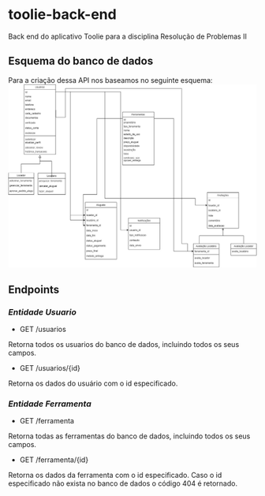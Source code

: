 # toolie-back-end

Back end do aplicativo Toolie para a disciplina Resolução de Problemas II

## Esquema do banco de dados

Para a criação dessa API nos baseamos no seguinte esquema:
![Esquema do banco de dados](esquema-bd.jpeg)

## Endpoints
 
### *Entidade Usuario*

- GET /usuarios

Retorna todos os usuarios do banco de dados, incluindo todos os seus campos.

- GET /usuarios/{id}

Retorna os dados do usuário com o id especificado.

### *Entidade Ferramenta*

- GET /ferramenta

Retorna todas as ferramentas do banco de dados, incluindo todos os seus campos.

- GET /ferramenta/{id}

Retorna os dados da ferramenta com o id especificado. 
Caso o id especificado não exista no banco de dados o código 404 é retornado.
